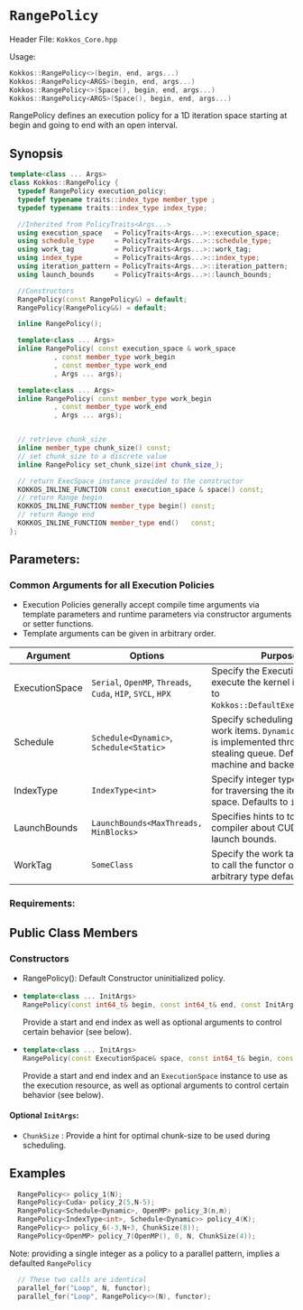 # `RangePolicy`

Header File: `Kokkos_Core.hpp`

Usage: 
  ```c++
  Kokkos::RangePolicy<>(begin, end, args...)
  Kokkos::RangePolicy<ARGS>(begin, end, args...)
  Kokkos::RangePolicy<>(Space(), begin, end, args...)
  Kokkos::RangePolicy<ARGS>(Space(), begin, end, args...)
  ```

RangePolicy defines an execution policy for a 1D iteration space starting at begin and going to end with an open interval. 

## Synopsis 
  ```c++
  template<class ... Args>
  class Kokkos::RangePolicy {
    typedef RangePolicy execution_policy;
    typedef typename traits::index_type member_type ;
    typedef typename traits::index_type index_type;
 
    //Inherited from PolicyTraits<Args...> 
    using execution_space   = PolicyTraits<Args...>::execution_space;
    using schedule_type     = PolicyTraits<Args...>::schedule_type;
    using work_tag          = PolicyTraits<Args...>::work_tag;
    using index_type        = PolicyTraits<Args...>::index_type;
    using iteration_pattern = PolicyTraits<Args...>::iteration_pattern;
    using launch_bounds     = PolicyTraits<Args...>::launch_bounds;

    //Constructors
    RangePolicy(const RangePolicy&) = default;
    RangePolicy(RangePolicy&&) = default;

    inline RangePolicy();

    template<class ... Args>
    inline RangePolicy( const execution_space & work_space
             , const member_type work_begin
             , const member_type work_end
             , Args ... args);

    template<class ... Args>
    inline RangePolicy( const member_type work_begin
             , const member_type work_end
             , Args ... args);


    // retrieve chunk_size
    inline member_type chunk_size() const;
    // set chunk_size to a discrete value
    inline RangePolicy set_chunk_size(int chunk_size_);

    // return ExecSpace instance provided to the constructor
    KOKKOS_INLINE_FUNCTION const execution_space & space() const;
    // return Range begin 
    KOKKOS_INLINE_FUNCTION member_type begin() const;
    // return Range end 
    KOKKOS_INLINE_FUNCTION member_type end()   const;
  };
  ```

## Parameters:

### Common Arguments for all Execution Policies

  * Execution Policies generally accept compile time arguments via template parameters and runtime parameters via constructor arguments or setter functions.
  * Template arguments can be given in arbitrary order.

| Argument | Options | Purpose |
| --- | --- | --- |
| ExecutionSpace | `Serial`, `OpenMP`, `Threads`, `Cuda`, `HIP`, `SYCL`, `HPX` | Specify the Execution Space to execute the kernel in. Defaults to `Kokkos::DefaultExecutionSpace`. |
| Schedule | `Schedule<Dynamic>`, `Schedule<Static>` | Specify scheduling policy for work items. `Dynamic` scheduling is implemented through a work stealing queue. Default is machine and backend specific. |
| IndexType | `IndexType<int>` | Specify integer type to be used for traversing the iteration space. Defaults to `int64_t`. |
| LaunchBounds | `LaunchBounds<MaxThreads, MinBlocks>` | Specifies hints to to the compiler about CUDA/HIP launch bounds. |
| WorkTag | `SomeClass` | Specify the work tag type used to call the functor operator. Any arbitrary type defaults to `void`. |

### Requirements:


## Public Class Members

### Constructors
 
 * RangePolicy(): Default Constructor uninitialized policy.
 * ```c++
   template<class ... InitArgs> 
   RangePolicy(const int64_t& begin, const int64_t& end, const InitArgs ... init_args)
   ```
   Provide a start and end index as well as optional arguments to control certain behavior (see below).
   
 * ```c++
   template<class ... InitArgs> 
   RangePolicy(const ExecutionSpace& space, const int64_t& begin, const int64_t& end, const InitArgs ... init_args)
   ```
   Provide a start and end index and an `ExecutionSpace` instance to use as the execution resource, as well as optional arguments to control certain behavior (see below).

#### Optional `InitArgs`:

 * `ChunkSize` : Provide a hint for optimal chunk-size to be used during scheduling.


## Examples

  ```c++
    RangePolicy<> policy_1(N);
    RangePolicy<Cuda> policy_2(5,N-5);
    RangePolicy<Schedule<Dynamic>, OpenMP> policy_3(n,m);
    RangePolicy<IndexType<int>, Schedule<Dynamic>> policy_4(K);
    RangePolicy<> policy_6(-3,N+3, ChunkSize(8));
    RangePolicy<OpenMP> policy_7(OpenMP(), 0, N, ChunkSize(4));
  ```

  Note: providing a single integer as a policy to a parallel pattern, implies a defaulted `RangePolicy`

  ```c++
    // These two calls are identical
    parallel_for("Loop", N, functor);
    parallel_for("Loop", RangePolicy<>(N), functor);
  ```
